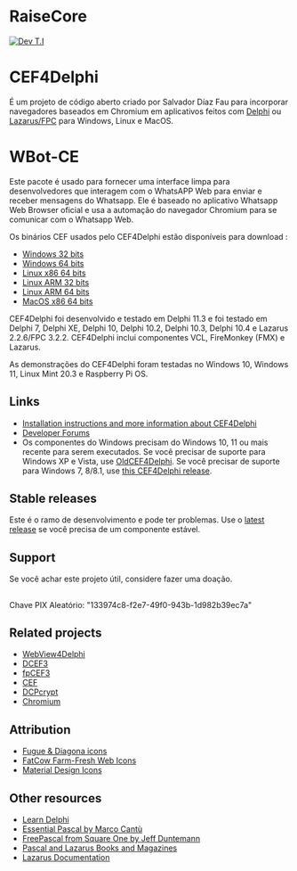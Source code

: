 # 

# RaiseCore 
[![Dev T.I](https://www.youtube.com/s/desktop/c1d331ff/img/favicon.ico)](https://www.youtube.com/channel/UC0tzBiqh8epJ2438HKy9_xQ)

# CEF4Delphi
É um projeto de código aberto criado por Salvador Díaz Fau para incorporar navegadores baseados em Chromium em aplicativos feitos com
[Delphi](https://www.embarcadero.com/products/delphi/starter) ou [Lazarus/FPC](https://www.lazarus-ide.org/) para Windows, Linux e MacOS.

# WBot-CE 
Este pacote é usado para fornecer uma interface limpa para desenvolvedores que interagem com o WhatsAPP Web para enviar e receber mensagens do Whatsapp.
Ele é baseado no aplicativo Whatsapp Web Browser oficial e usa a automação do navegador Chromium para se comunicar com o Whatsapp Web.


Os binários CEF usados pelo CEF4Delphi estão disponíveis para download :
* [Windows   32 bits](https://cef-builds.spotifycdn.com/cef_binary_113.1.4%2Bg327635f%2Bchromium-113.0.5672.63_windows32.tar.bz2)
* [Windows   64 bits](https://cef-builds.spotifycdn.com/cef_binary_113.1.4%2Bg327635f%2Bchromium-113.0.5672.63_windows64.tar.bz2)
* [Linux x86 64 bits](https://cef-builds.spotifycdn.com/cef_binary_113.1.4%2Bg327635f%2Bchromium-113.0.5672.63_linux64.tar.bz2)
* [Linux ARM 32 bits](https://cef-builds.spotifycdn.com/cef_binary_113.1.4%2Bg327635f%2Bchromium-113.0.5672.63_linuxarm.tar.bz2)
* [Linux ARM 64 bits](https://cef-builds.spotifycdn.com/cef_binary_113.1.4%2Bg327635f%2Bchromium-113.0.5672.63_linuxarm64.tar.bz2)
* [MacOS x86 64 bits](https://cef-builds.spotifycdn.com/cef_binary_113.1.4%2Bg327635f%2Bchromium-113.0.5672.63_macosx64.tar.bz2)

CEF4Delphi foi desenvolvido e testado em Delphi 11.3 e foi testado em Delphi 7, Delphi XE, Delphi 10, Delphi 10.2, Delphi 10.3, Delphi 10.4 e Lazarus 2.2.6/FPC 3.2.2. CEF4Delphi inclui componentes VCL, FireMonkey (FMX) e Lazarus.

As demonstrações do CEF4Delphi foram testadas no Windows 10, Windows 11, Linux Mint 20.3 e Raspberry Pi OS.

## Links
* [Installation instructions and more information about CEF4Delphi](https://www.briskbard.com/index.php?lang=en&pageid=cef)
* [Developer Forums](https://www.briskbard.com/forum)
* Os componentes do Windows precisam do Windows 10, 11 ou mais recente para serem executados. Se você precisar de suporte para Windows XP e Vista, use [OldCEF4Delphi](https://github.com/salvadordf/OldCEF4Delphi). Se você precisar de suporte para Windows 7, 8/8.1, use [this CEF4Delphi release](https://github.com/salvadordf/CEF4Delphi/releases/tag/109.0.5414.120).

## Stable releases 
Este é o ramo de desenvolvimento e pode ter problemas. Use o [latest release](https://github.com/salvadordf/CEF4Delphi/releases/latest) se você precisa de um componente estável.

## Support
Se você achar este projeto útil, considere fazer uma doação.
##
Chave PIX Aleatório: "133974c8-f2e7-49f0-943b-1d982b39ec7a"


## Related projects
* [WebView4Delphi](https://github.com/salvadordf/WebView4Delphi)
* [DCEF3](https://github.com/hgourvest/dcef3) 
* [fpCEF3](https://github.com/dliw/fpCEF3)
* [CEF](https://bitbucket.org/chromiumembedded/cef/)
* [DCPcrypt](https://sourceforge.net/projects/lazarus-ccr/files/DCPcrypt/)
* [Chromium](https://chromium.googlesource.com/chromium/src/)

## Attribution
* [Fugue & Diagona icons](http://yusukekamiyamane.com/)
* [FatCow Farm-Fresh Web Icons](https://www.fatcow.com/free-icons)
* [Material Design Icons](https://github.com/google/material-design-icons) 

## Other resources
* [Learn Delphi](https://learndelphi.org/)
* [Essential Pascal by Marco Cantù](https://www.marcocantu.com/epascal/)
* [FreePascal from Square One by Jeff Duntemann](http://www.copperwood.com/pub/FreePascalFromSquareOne.pdf)
* [Pascal and Lazarus Books and Magazines](https://wiki.freepascal.org/Pascal_and_Lazarus_Books_and_Magazines)
* [Lazarus Documentation](https://wiki.freepascal.org/Lazarus_Documentation)


